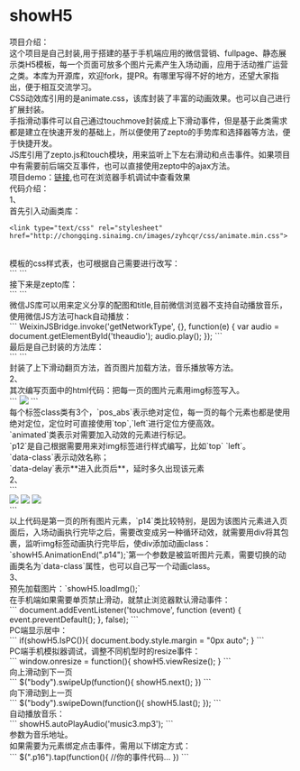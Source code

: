 # showH5

项目介绍：<br>
这个项目是自己封装,用于搭建的基于手机端应用的微信营销、fullpage、静态展示类H5模板，每一个页面可放多个图片元素产生入场动画，应用于活动推广运营之类。本库为开源库，欢迎fork，提PR。有哪里写得不好的地方，还望大家指出，便于相互交流学习。<br>
CSS动效库引用的是animate.css，该库封装了丰富的动画效果。也可以自己进行扩展封装。<br>
手指滑动事件可以自己通过touchmove封装成上下滑动事件，但是基于此类需求都是建立在快速开发的基础上，所以便使用了zepto的手势库和选择器等方法，便于快捷开发。<br>
JS库引用了zepto.js和touch模块，用来监听上下左右滑动和点击事件。如果项目中有需要前后端交互事件，也可以直接使用zepto中的ajax方法。<br>
项目demo：[链接](http://cq.sina.com.cn/3/201703/323.html),也可在浏览器手机调试中查看效果<br>
代码介绍：<br>
1、<br>
首先引入动画类库：<br>
```
<link type="text/css" rel="stylesheet" href="http://chongqing.sinaimg.cn/images/zyhcqr/css/animate.min.css">
```
<br>
模板的css样式表，也可根据自己需要进行改写：<br>
```
<link rel="stylesheet" href="showH5.css">
```
<br>
接下来是zepto库：<br>
```
<script src="http://apps.bdimg.com/libs/zepto/1.1.4/zepto.min.js"></script>
<script src="http://chongqing.sinaimg.cn/20160616_tgxc/img/js/touch.js"></script>
```
<br>
微信JS库可以用来定义分享的配图和title,目前微信浏览器不支持自动播放音乐，使用微信JS方法可hack自动播放：
<br>
```
WeixinJSBridge.invoke('getNetworkType', {}, function(e) {
    var audio = document.getElementById('theaudio');
    audio.play();
});
```
<br>
最后是自己封装的方法库：<br>
```
<script src="showH5.js"></script>
```
<br>
封装了上下滑动翻页方法，首页图片加载方法，音乐播放等方法。
<br>
2、<br>
其次编写页面中的html代码：把每一页的图片元素用img标签写入。<br>
```
<img src="p12.png" class="pos_abs animated p12" data-class="bounceIn" data-delay="1.3s">
```
<br>
每个标签class类有3个，`pos_abs`表示绝对定位，每一页的每个元素也都是使用绝对定位，定位时可直接使用`top`,`left`进行定位方便高效。<br>
`animated`类表示对需要加入动效的元素进行标记。<br>
`p12`是自己根据需要用来对img标签进行样式编写，比如`top` `left`。<br>
`data-class`表示动效名称；<br>
`data-delay`表示**进入此页后**，延时多久出现该元素<br>
2、<br>
```
<div class="page page1 animated fadeIn hide">						
	<img src="p11.png" class="pos_abs animated p11" data-class="bounceInDown" data-delay="0.3s">
    <img src="p12.png" class="pos_abs animated p12" data-class="bounceIn" data-delay="1.3s">
    <img src="p13.png" class="pos_abs animated p13" data-class="fadeInUp" data-delay="2.3s">
    <div class="pos_abs animated p14_parent" data-class="pulse infinite">
        <img src="p14.png" class="pos_abs animated p14" data-class="fadeInUp" data-delay="3.3s" alt=""> 
    </div>
</div>
```
<br>
以上代码是第一页的所有图片元素，`p14`类比较特别，是因为该图片元素进入页面后，入场动画执行完毕之后，需要改变成另一种循环动效，就需要用div将其包裹，监听img标签动画执行完毕后，使div添加动画class：
`showH5.AnimationEnd(".p14");`第一个参数是被监听图片元素，需要切换的动画类名为`data-class`属性，也可以自己写一个动画class。
<br>
3、<br>
预先加载图片：`showH5.loadImg();`<br>
在手机端如果需要单页禁止滑动，就禁止浏览器默认滑动事件：<br>
```
document.addEventListener('touchmove', function (event) {
    event.preventDefault();
}, false);
```
<br>
PC端显示居中：<br>
```
if(showH5.IsPC()){
    document.body.style.margin = "0px auto";
} 
```
<br>
PC端手机模拟器调试，调整不同机型时的resize事件：<br>
```
window.onresize = function(){
    showH5.viewResize();
}
```
<br>
向上滑动到下一页<br>
```
$("body").swipeUp(function(){ 
    showH5.next();                
})
```
<br>
向下滑动到上一页<br>
```
$("body").swipeDown(function(){ 
    showH5.last();                
});
```
<br>
自动播放音乐：<br>
```
showH5.autoPlayAudio('music3.mp3');
```
<br>
参数为音乐地址。<br>
如果需要为元素绑定点击事件，需用以下绑定方式：<br>
```
$(".p16").tap(function(){
    //你的事件代码...
})
```
<br>